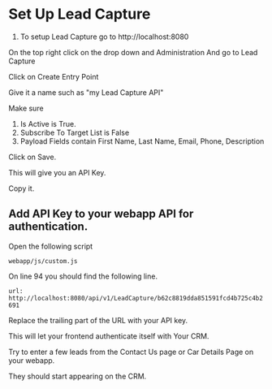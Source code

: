 # Set Up Lead Capture

1. To setup Lead Capture go to http://localhost:8080

On the top right click on the drop down and  Administration And go to Lead Capture

Click on Create Entry Point

Give it a name such as "my Lead Capture API"

Make sure
1. Is Active is True.
2. Subscribe To Target List is False
3. Payload Fields contain First Name, Last Name, Email, Phone, Description

Click on Save.

This will give you an API Key.

Copy it.

## Add API Key to your webapp API for authentication.

Open the following script

`webapp/js/custom.js`

On line 94 you should find the following line.

`url: http://localhost:8080/api/v1/LeadCapture/b62c8819dda851591fcd4b725c4b2691`

Replace the trailing part of the URL with your API key.

This will let your frontend authenticate itself with Your CRM.

Try to enter a few leads from the Contact Us page or Car Details Page on your webapp.

They should start appearing on the CRM.